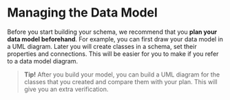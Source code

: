 # Managing the Data Model

Before you start building your schema, we recommend that you **plan your data model beforehand**. For example, you can first draw your data model in a UML diagram. Later  you will create classes in a schema, set their properties and connections. This will be easier for you to make if you refer to a data model diagram.

>**Tip!** After you build your model, you can build a UML diagram for the classes that you created and compare them with your plan. This will give you an extra verification.
